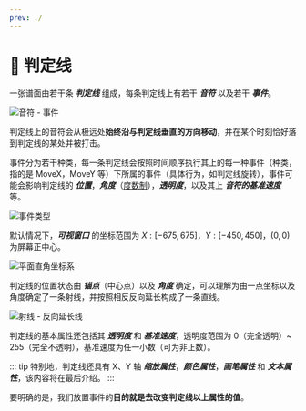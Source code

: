 ```yaml
---
prev: ./
---
```

# 🌟 判定线

一张谱面由若干条 ***判定线*** 组成，每条判定线上有若干 ***音符*** 以及若干 ***事件***。

![音符 - 事件](/assets/imgs/contents/音符-事件.avif)

判定线上的音符会从极远处**始终沿与判定线垂直的方向移动**，并在某个时刻恰好落到判定线的某处并被打击。

事件分为若干种类，每一条判定线会按照时间顺序执行其上的每一种事件（种类，指的是 MoveX，MoveY 等）下所属的事件（具体行为，如判定线旋转），事件可能会影响判定线的 ***位置***，***角度***（[度数制](https://zh.wikipedia.org/wiki/度_(角))），***透明度***，以及其上 ***音符的基准速度*** 等。

![事件类型](/assets/imgs/contents/事件类型.avif)

默认情况下，***可视窗口*** 的坐标范围为 $X:[-675,675]$，$Y:[-450,450]$，$(0,0)$ 为屏幕正中心。

![平面直角坐标系](/assets/imgs/contents/平面直角坐标系.avif)

判定线的位置状态由 ***锚点***（中心点）以及 ***角度*** 确定，可以理解为由一点坐标以及角度确定了一条射线，并按照相反反向延长构成了一条直线。

![射线 - 反向延长线](/assets/imgs/contents/射线-反向延长线.avif)

判定线的基本属性还包括其 ***透明度*** 和 ***基准速度***，透明度范围为 $0$（完全透明）~ $255$（完全不透明），基准速度为任一小数（可为非正数）。

::: tip
特别地，判定线还具有 X、Y 轴 ***缩放属性***，***颜色属性***，***画笔属性*** 和 ***文本属性***，该内容将在最后介绍。
:::

要明确的是，我们放置事件的**目的就是去改变判定线以上属性的值**。
